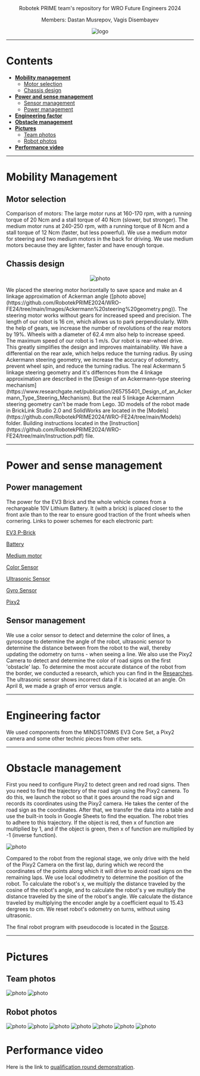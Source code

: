 <div align=center>
 Robotek PRIME team's repository for WRO Future Engineers 2024
 
 Members: Dastan Musrepov, Vagis Disembayev

 ![logo](./Images/Robotek.png)
</div>

***

# Contents

* [**Mobility management**](#mobility-management)
  * [Motor selection](#motor-selection)
  * [Chassis design](#chassis-design)
* [**Power and sense management**](#power-and-sense-management)
  * [Sensor management](#sensor-management)
  * [Power management](#power-management)
* [**Engineering factor**](#engineering-factor)
* [**Obstacle management**](#obstacle-management)
* [**Pictures**](#pictures)
  * [Team photos](#team-photos)
  * [Robot photos](#robot-photos)
* [**Performance video**](#performance-video)

***

# Mobility Management

## Motor selection

Comparison of motors:
The large motor runs at 160-170 rpm, with a running torque of 20 Ncm and a stall torque of 40 Ncm (slower, but stronger).
The medium motor runs at 240-250 rpm, with a running torque of 8 Ncm and a stall torque of 12 Ncm (faster, but less powerful).
We use a medium motor for steering and two medium motors in the back for driving. We use medium motors because they are lighter, faster and have enough torque.
<!The medium motor is lighter and is sufficient for steering, while the larger motors have more power, which helps them be the main driving force of the robot.>

## Chassis design
<div align=center>

 ![photo](./Images/Ackermann%20steering%20geometry.png)
</div>
We placed the steering motor horizontally to save space and make an 4 linkage approximation of Ackerman angle ([photo above](https://github.com/RobotekPRIME2024/WRO-FE24/tree/main/Images/Ackermann%20steering%20geometry.png)). The steering motor works without gears for increased speed and precision. The length of our robot is 16 cm, which allows us to park perpendicularly. With the help of gears, we increase the number of revolutions of the rear motors by 19%. Wheels with a diameter of 62.4 mm also help to increase speed. The maximum speed of our robot is 1 m/s. Our robot is rear-wheel drive. This greatly simplifies the design and improves maintainability. We have a differential on the rear axle, which helps reduce the turning radius. By using Ackermann steering geometry, we increase the accuracy of odometry, prevent wheel spin, and reduce the turning radius. The real Ackermann 5 linkage steering geometry and it's differnces from the 4 linkage approximation are described in the [Design of an Ackermann-type steering mechanism](https://www.researchgate.net/publication/265755401_Design_of_an_Ackermann_Type_Steering_Mechanism). But the real 5 linkage Ackermann steering geometry can't be made from Lego. 3D models of the robot made in BrickLink Studio 2.0 and SolidWorks are located in the [Models](https://github.com/RobotekPRIME2024/WRO-FE24/tree/main/Models) folder. Building instructions located in the [Instruction](https://github.com/RobotekPRIME2024/WRO-FE24/tree/main/Instruction.pdf) file.

***

# Power and sense management

## Power management

The power for the EV3 Brick and the whole vehicle comes from a rechargeable 10V Lithium Battery. It (with a brick) is placed closer to the front axle than to the rear to ensure good traction of the front wheels when cornering.
Links to power schemes for each electronic part:

[EV3 P-Brick](https://github.com/RobotekPRIME2024/WRO-FE24/blob/main/Schemes/95646c01%20Programmable%20brick.pdf)

[Battery](https://github.com/RobotekPRIME2024/WRO-FE24/blob/main/Schemes/95656%20Rechargeable%20battery.pdf)

[Medium motor](https://github.com/RobotekPRIME2024/WRO-FE24/blob/main/Schemes/99455%20Medium%20motor.pdf)

[Color Sensor](https://github.com/RobotekPRIME2024/WRO-FE24/blob/main/Schemes/95650%20Color%20sensor.pdf)

[Ultrasonic Sensor](schemes/ultrasonic-sensor.pdf)

[Gyro Sensor](https://github.com/RobotekPRIME2024/WRO-FE24/blob/main/Schemes/99380%20Gyro%20sensor.pdf)

[Pixy2](https://github.com/RobotekPRIME2024/WRO-FE24/blob/main/Schemes/Pixy2.pdf)

## Sensor management

We use a color sensor to detect and determine the color of lines, a gyroscope to determine the angle of the robot, ultrasonic sensor to determine the distance between from the robot to the wall, thereby updating the odometry on turns - when seeing a line. We also use the Pixy2 Camera to detect and determine the color of road signs on the first 'obstacle' lap. To determine the most accurate distance of the robot from the border, we conducted a research, which you can find in the [Researches](https://github.com/RobotekPRIME2024/WRO-FE24/tree/main/Researches/5-8.5(angle-error%20of%20ultrasonic)). The ultrasonic sensor shows incorrect data if it is located at an angle. On April 8, we made a graph of error versus angle.

***

# Engineering factor

We used components from the MINDSTORMS EV3 Core Set, a Pixy2 camera and some other technic pieces from other sets.

***

# Obstacle management

First you need to configure Pixy2 to detect green and red road signs. Then you need to find the trajectory of the road sign using the Pixy2 camera. To do this, we launch the robot so that it goes around the road sign and records its coordinates using the Pixy2 camera. He takes the center of the road sign as the coordinates. After that, we transfer the data into a table and use the built-in tools in Google Sheets to find the equation. The robot tries to adhere to this trajectory. If the object is red, then x of function are multiplied by 1, and if the object is green, then x of function are multiplied by -1 (inverse function).

![photo](./Images/Trajectory%20of%20road%20sign.jpg)

Compared to the robot from the regional stage, we only drive with the held of the Pixy2 Camera on the first lap, during which we record the coordinates of the points along which it will drive to avoid road signs on the remaining laps. We use local ododmetry to determine the position of the robot. To calculate the robot's x, we multiply the distance traveled by the cosine of the robot's angle, and to calculate the robot's y we multiply the distance traveled by the sine of the robot's angle. We calculate the distance traveled by multiplying the encoder angle by a coefficient equal to 15.43 dergrees to cm. We reset robot's odometry on turns, without using ultrasonic.

The final robot program with pseudocode is located in the [Source](https://github.com/RobotekPRIME2024/WRO-FE24/tree/main/Source).

***

# Pictures
## Team photos
![photo](./Images/Team%20Photos/Official.jpg)
![photo](./Images/Team%20Photos/Funny.jpg)

## Robot photos
![photo](./Images/Robot%20photos/Photorealistic/Front-left.png)
![photo](./Images/Robot%20photos/Photorealistic/Top.png)
![photo](./Images/Robot%20photos/Photorealistic/Bottom.png)
![photo](./Images/Robot%20photos/Photorealistic/Front.png)
![photo](./Images/Robot%20photos/Photorealistic/Rear.png)
![photo](./Images/Robot%20photos/Photorealistic/Left.png)
![photo](./Images/Robot%20photos/Photorealistic/Right.png)

# Performance video

Here is the link to [qualification round demonstration](https://youtu.be/wz5MyXlZ5nA).
